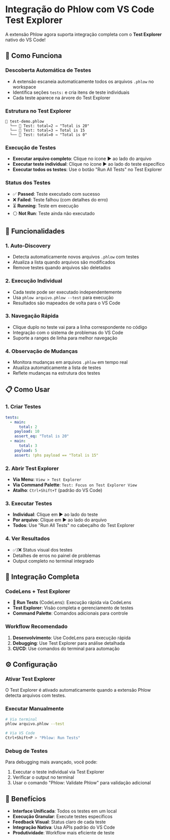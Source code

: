 # Integração do Phlow com VS Code Test Explorer

A extensão Phlow agora suporta integração completa com o **Test Explorer** nativo do VS Code! 

## 🧪 Como Funciona

### Descoberta Automática de Testes
- A extensão escaneia automaticamente todos os arquivos `.phlow` no workspace
- Identifica seções `tests:` e cria itens de teste individuais
- Cada teste aparece na árvore do Test Explorer

### Estrutura no Test Explorer
```
📁 test-demo.phlow
  └── 🧪 Test: total=2 → "Total is 20"
  └── 🧪 Test: total=3 → Total is 15
  └── 🧪 Test: total=0 → "Total is 0"
```

### Execução de Testes
- **Executar arquivo completo**: Clique no ícone ▶ ao lado do arquivo
- **Executar teste individual**: Clique no ícone ▶ ao lado do teste específico
- **Executar todos os testes**: Use o botão "Run All Tests" no Test Explorer

### Status dos Testes
- ✅ **Passed**: Teste executado com sucesso
- ❌ **Failed**: Teste falhou (com detalhes do erro)
- ⏳ **Running**: Teste em execução
- ⚪ **Not Run**: Teste ainda não executado

## 🎯 Funcionalidades

### 1. **Auto-Discovery**
- Detecta automaticamente novos arquivos `.phlow` com testes
- Atualiza a lista quando arquivos são modificados
- Remove testes quando arquivos são deletados

### 2. **Execução Individual**
- Cada teste pode ser executado independentemente
- Usa `phlow arquivo.phlow --test` para execução
- Resultados são mapeados de volta para o VS Code

### 3. **Navegação Rápida**
- Clique duplo no teste vai para a linha correspondente no código
- Integração com o sistema de problemas do VS Code
- Suporte a ranges de linha para melhor navegação

### 4. **Observação de Mudanças**
- Monitora mudanças em arquivos `.phlow` em tempo real
- Atualiza automaticamente a lista de testes
- Reflete mudanças na estrutura dos testes

## 📋 Como Usar

### 1. Criar Testes
```yaml
tests: 
  - main:
      total: 2
    payload: 10
    assert_eq: "Total is 20"
  - main:
      total: 3
    payload: 5
    assert: !phs payload == "Total is 15"
```

### 2. Abrir Test Explorer
- **Via Menu**: `View > Test Explorer`
- **Via Command Palette**: `Test: Focus on Test Explorer View`
- **Atalho**: `Ctrl+Shift+T` (padrão do VS Code)

### 3. Executar Testes
- **Individual**: Clique em ▶ ao lado do teste
- **Por arquivo**: Clique em ▶ ao lado do arquivo
- **Todos**: Use "Run All Tests" no cabeçalho do Test Explorer

### 4. Ver Resultados
- ✅/❌ Status visual dos testes
- Detalhes de erros no painel de problemas
- Output completo no terminal integrado

## 🔄 Integração Completa

### CodeLens + Test Explorer
- **🧪 Run Tests** (CodeLens): Execução rápida via CodeLens
- **Test Explorer**: Visão completa e gerenciamento de testes
- **Command Palette**: Comandos adicionais para controle

### Workflow Recomendado
1. **Desenvolvimento**: Use CodeLens para execução rápida
2. **Debugging**: Use Test Explorer para análise detalhada
3. **CI/CD**: Use comandos do terminal para automação

## ⚙️ Configuração

### Ativar Test Explorer
O Test Explorer é ativado automaticamente quando a extensão Phlow detecta arquivos com testes.

### Executar Manualmente
```bash
# Via terminal
phlow arquivo.phlow --test

# Via VS Code
Ctrl+Shift+P > "Phlow: Run Tests"
```

### Debug de Testes
Para debugging mais avançado, você pode:
1. Executar o teste individual via Test Explorer
2. Verificar o output no terminal
3. Usar o comando "Phlow: Validate Phlow" para validação adicional

## 🎉 Benefícios

- **Interface Unificada**: Todos os testes em um local
- **Execução Granular**: Execute testes específicos
- **Feedback Visual**: Status claro de cada teste
- **Integração Nativa**: Usa APIs padrão do VS Code
- **Produtividade**: Workflow mais eficiente de teste
